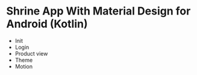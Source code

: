 # Shrine App With Material Design for Android (Kotlin)

* Init
* Login
* Product view
* Theme
* Motion